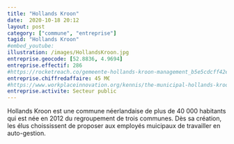 ```yaml
---
title: "Hollands Kroon"
date:  2020-10-18 20:12
layout: post
category: ["commune", "entreprise"]
tagid: "Hollands Kroon"
#embed_youtube:
illustration: /images/HollandsKroon.jpg
entreprise.geocode: [52.8836, 4.9694]
entreprise.effectif: 286
#https://rocketreach.co/gemeente-hollands-kroon-management_b5e5cdcff42e6110
entreprise.chiffredaffaire: 45 M€
#https://www.workplaceinnovation.org/kennis/the-municipal-hollands-kroon-self-managing-teams-and-job-crafting/
entreprise.activite: Secteur public
---
```

Hollands Kroon est une commune néerlandaise de plus de 40 000 habitants qui est née en 2012 du regroupement de trois communes. Dès sa création, les élus choississent de proposer aux employés muicipaux de travailler en auto-gestion.
